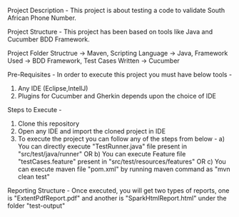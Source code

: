 Project Description - 
This project is about testing a code to validate South African Phone Number.

Project Structure - 
This project has been based on tools like Java and Cucumber BDD Framework.

Project Folder Structrue -> Maven,
Scripting Language -> Java,
Framework Used -> BDD Framework,
Test Cases Written -> Cucumber


Pre-Requisites - 
In order to execute this project you must have below tools - 
1) Any IDE (Eclipse,IntellJ)
2) Plugins for Cucumber and Gherkin depends upon the choice of IDE


Steps to Execute - 
1) Clone this repository
2) Open any IDE and import the cloned project in IDE
3) To execute the project you can follow any of the steps from below - 
               a) You can directly execute "TestRunner.java" file present in "src/test/java/runner"  OR
			   b) You can execute Feature file "testCases.feature" present in "src/test/resources/features" OR
			   c) You can execute maven file "pom.xml" by running maven command as "mvn clean test"

			   
Reporting Structure - 
Once executed, you will get two types of reports, one is "ExtentPdfReport.pdf" and another is "SparkHtmlReport.html" under the folder "test-output"
